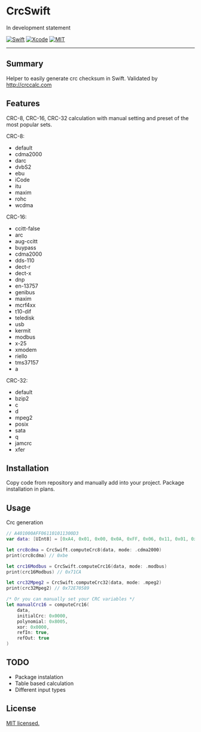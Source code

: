 # CrcSwift
In development statement


[![Swift](https://img.shields.io/badge/Swift-5.0-orange.svg)](https://swift.org)
[![Xcode](https://img.shields.io/badge/Xcode-14.0-blue.svg)](https://developer.apple.com/xcode)
[![MIT](https://img.shields.io/badge/License-MIT-red.svg)](https://opensource.org/licenses/MIT)
____

## Summary

Helper to easily generate crc checksum in Swift.
Validated by http://crccalc.com

## Features

CRC-8, CRC-16, CRC-32 calculation with manual setting and preset of the most popular sets.

CRC-8:
- default
- cdma2000
- darc
- dvbS2
- ebu
- iCode
- itu
- maxim
- rohc
- wcdma

CRC-16:
- ccitt-false
- arc
- aug-ccitt
- buypass
- cdma2000
- dds-110
- dect-r
- dect-x
- dnp
- en-13757
- genibus
- maxim
- mcrf4xx
- t10-dif
- teledisk
- usb
- kermit
- modbus
- x-25
- xmodem
- riello
- tms37157
- a

CRC-32:
- default
- bzip2
- c
- d
- mpeg2
- posix
- sata
- q
- jamcrc
- xfer

## Installation

Copy code from repository and manually add into your project.
Package installation in plans.

## Usage

Crc generation
```swift
// A401000AFF061101011300D3
var data: [UInt8] = [0xA4, 0x01, 0x00, 0x0A, 0xFF, 0x06, 0x11, 0x01, 0x01, 0x13, 0x00, 0xD3]

let crc8cdma = CrcSwift.computeCrc8(data, mode: .cdma2000)
print(crc8cdma) // 0xbe

let crc16Modbus = CrcSwift.computeCrc16(data, mode: .modbus)
print(crc16Modbus) // 0x71CA

let crc32Mpeg2 = CrcSwift.computeCrc32(data, mode: .mpeg2)
print(crc32Mpeg2) // 0x72E70589

/* Or you can manually set your CRC variables */
let manualCrc16 = computeCrc16(
    data,
    initialCrc: 0x0000,
    polynomial: 0x8005,
    xor: 0x0000,
    refIn: true,
    refOut: true
)
```

## TODO
- Package instalation
- Table based calculation
- Different input types

## License

[MIT licensed.](LICENSE)

